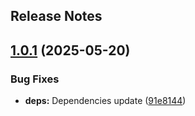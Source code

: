 Release Notes
---

## [1.0.1](https://github.com/inlyse/inlyse-python/compare/1.0.0...1.0.1) (2025-05-20)


### Bug Fixes

* **deps:** Dependencies update ([91e8144](https://github.com/inlyse/inlyse-python/commit/91e81448d68a6a61f30b972f82164792316b2ce3))

